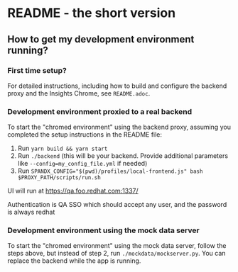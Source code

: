 # README - the short version

## How to get my development environment running?

### First time setup?
For detailed instructions, including how to build and configure the backend proxy and the Insights Chrome, see `README.adoc`.

### Development environment proxied to a real backend

To start the "chromed environment" using the backend proxy, assuming you completed the setup instructions in the README file:

1. Run `yarn build && yarn start`
2. Run `./backend` (this will be your backend. Provide additional parameters like `--config=my_config_file.yml` if needed)
3. Run `SPANDX_CONFIG="$(pwd)/profiles/local-frontend.js" bash $PROXY_PATH/scripts/run.sh`

UI will run at https://qa.foo.redhat.com:1337/

Authentication is QA SSO which should accept any user, and the password is always redhat


### Development environment using the mock data server

To start the "chromed environment" using the mock data server, follow the steps above, but instead of step 2,
run `./mockdata/mockserver.py`. You can replace the backend while the app is running.